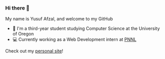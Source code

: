 ### Hi there 👋

My name is Yusuf Afzal, and welcome to my GitHub

- :evergreen_tree: I'm a third-year student studying Computer Science at the University of Oregon 
- :computer: Currently working as a Web Development intern at [PNNL](pnnl.gov)

Check out my [personal site](yusufaf.github.io)!
